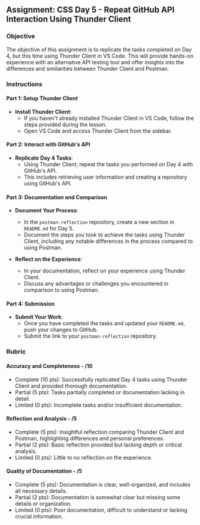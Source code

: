 ## Assignment: CSS Day 5 - Repeat GitHub API Interaction Using Thunder Client

### Objective

The objective of this assignment is to replicate the tasks completed on Day 4, but this time using Thunder Client in VS Code. This will provide hands-on experience with an alternative API testing tool and offer insights into the differences and similarities between Thunder Client and Postman.

### Instructions

#### Part 1: Setup Thunder Client

- **Install Thunder Client**:
  - If you haven't already installed Thunder Client in VS Code, follow the steps provided during the lesson.
  - Open VS Code and access Thunder Client from the sidebar.

#### Part 2: Interact with GitHub's API

- **Replicate Day 4 Tasks**:
  - Using Thunder Client, repeat the tasks you performed on Day 4 with GitHub's API.
  - This includes retrieving user information and creating a repository using GitHub's API.

#### Part 3: Documentation and Comparison

- **Document Your Process**:

  - In the `postman-reflection` repository, create a new section in `README.md` for Day 5.
  - Document the steps you took to achieve the tasks using Thunder Client, including any notable differences in the process compared to using Postman.

- **Reflect on the Experience**:
  - In your documentation, reflect on your experience using Thunder Client.
  - Discuss any advantages or challenges you encountered in comparison to using Postman.

#### Part 4: Submission

- **Submit Your Work**:
  - Once you have completed the tasks and updated your `README.md`, push your changes to GitHub.
  - Submit the link to your `postman-reflection` repository.

### Rubric

#### Accuracy and Completeness - /10

- Complete (10 pts): Successfully replicated Day 4 tasks using Thunder Client and provided thorough documentation.
- Partial (5 pts): Tasks partially completed or documentation lacking in detail.
- Limited (0 pts): Incomplete tasks and/or insufficient documentation.

#### Reflection and Analysis - /5

- Complete (5 pts): Insightful reflection comparing Thunder Client and Postman, highlighting differences and personal preferences.
- Partial (2 pts): Basic reflection provided but lacking depth or critical analysis.
- Limited (0 pts): Little to no reflection on the experience.

#### Quality of Documentation - /5

- Complete (5 pts): Documentation is clear, well-organized, and includes all necessary details.
- Partial (2 pts): Documentation is somewhat clear but missing some details or organization.
- Limited (0 pts): Poor documentation, difficult to understand or lacking crucial information.

